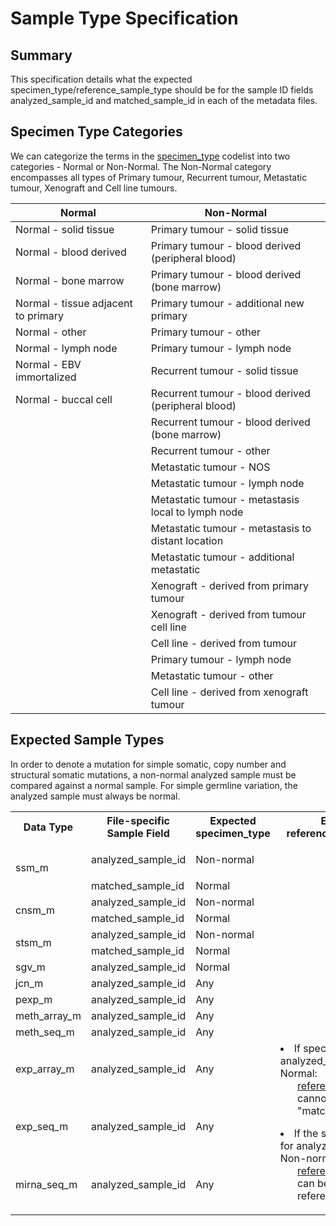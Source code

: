 # Sample Type Specification

## Summary

This specification details what the expected specimen_type/reference_sample_type should be for the sample ID fields analyzed_sample_id and matched_sample_id in each of the metadata files.

## Specimen Type Categories

We can categorize the terms in the [specimen_type][1] codelist into two categories - Normal or Non-Normal. The Non-Normal category encompasses all types of Primary tumour, Recurrent tumour, Metastatic tumour, Xenograft and Cell line tumours.

| Normal |  Non-Normal |
| ----- | ---- |
| Normal - solid tissue |  Primary tumour - solid tissue |
| Normal - blood derived |  Primary tumour - blood derived (peripheral blood) |
| Normal - bone marrow |  Primary tumour - blood derived (bone marrow) |
| Normal - tissue adjacent to primary |  Primary tumour - additional new primary |
| Normal - other |  Primary tumour - other |
| Normal - lymph node |  Primary tumour - lymph node |
| Normal - EBV immortalized |  Recurrent tumour - solid tissue |
| Normal - buccal cell |  Recurrent tumour - blood derived (peripheral blood) |
|   |  Recurrent tumour - blood derived (bone marrow) |
|   |  Recurrent tumour - other |
|   |  Metastatic tumour - NOS |
|   |  Metastatic tumour - lymph node |
|   |  Metastatic tumour - metastasis local to lymph node |
|   |  Metastatic tumour - metastasis to distant location |
|   |  Metastatic tumour - additional metastatic |
|   |  Xenograft - derived from primary tumour |
|   |  Xenograft - derived from tumour cell line |
|   |  Cell line - derived from tumour |
|   |  Primary tumour - lymph node |
|   |  Metastatic tumour - other |
|   |  Cell line - derived from xenograft tumour |

## Expected Sample Types

In order to denote a mutation for simple somatic, copy number and structural somatic mutations, a non-normal analyzed sample must be compared against a normal sample. For simple germline variation, the analyzed sample must always be normal.

<table>
<tbody>
<tr>
<th>Data Type</th>
<th>File-specific Sample Field</th>
<th>Expected specimen_type</th>
<th>Expected reference_sample_type</th>
</tr>
<tr>
<td rowspan="2" class="confluenceTd">ssm_m</td>
<td class="confluenceTd">
<p>analyzed_sample_id</p>
</td>
<td class="confluenceTd">Non-normal</td>
<td class="highlight-grey confluenceTd" data-highlight-colour="grey"> </td>
</tr>
<tr>
<td class="confluenceTd">matched_sample_id</td>
<td class="confluenceTd">Normal</td>
<td class="highlight-grey confluenceTd" data-highlight-colour="grey"> </td>
</tr>
<tr>
<td rowspan="2" class="confluenceTd">cnsm_m</td>
<td class="confluenceTd">analyzed_sample_id</td>
<td class="confluenceTd">Non-normal</td>
<td class="highlight-grey confluenceTd" data-highlight-colour="grey"> </td>
</tr>
<tr>
<td class="confluenceTd">matched_sample_id</td>
<td class="confluenceTd">Normal</td>
<td class="highlight-grey confluenceTd" data-highlight-colour="grey"> </td>
</tr>
<tr>
<td rowspan="2" class="confluenceTd">stsm_m</td>
<td class="confluenceTd">analyzed_sample_id</td>
<td class="confluenceTd">Non-normal</td>
<td class="highlight-grey confluenceTd" data-highlight-colour="grey"> </td>
</tr>
<tr>
<td colspan="1" class="confluenceTd">matched_sample_id</td>
<td colspan="1" class="confluenceTd">Normal</td>
<td class="highlight-grey confluenceTd" colspan="1" data-highlight-colour="grey"> </td>
</tr>
<tr>
<td colspan="1" class="confluenceTd">sgv_m</td>
<td colspan="1" class="confluenceTd">analyzed_sample_id</td>
<td colspan="1" class="confluenceTd">Normal</td>
<td class="highlight-grey confluenceTd" colspan="1" data-highlight-colour="grey"> </td>
</tr>
<tr>
<td colspan="1" class="confluenceTd">jcn_m</td>
<td colspan="1" class="confluenceTd"><span>analyzed_sample_id</span></td>
<td colspan="1" class="confluenceTd">Any</td>
<td colspan="1" class="confluenceTd"> </td>
</tr>
<tr>
<td colspan="1" class="confluenceTd">pexp_m</td>
<td colspan="1" class="confluenceTd"><span>analyzed_sample_id</span></td>
<td colspan="1" class="confluenceTd">Any</td>
<td colspan="1" class="confluenceTd"> </td>
</tr>
<tr>
<td colspan="1" class="confluenceTd">meth_array_m</td>
<td colspan="1" class="confluenceTd"><span>analyzed_sample_id</span></td>
<td colspan="1" class="confluenceTd"><span>Any</span></td>
<td colspan="1" class="confluenceTd"> </td>
</tr>
<tr>
<td colspan="1" class="confluenceTd">meth_seq_m</td>
<td colspan="1" class="confluenceTd"><span>analyzed_sample_id</span></td>
<td colspan="1" class="confluenceTd"><span>Any</span></td>
<td colspan="1" class="confluenceTd"> </td>
</tr>
<tr>
<td colspan="1" class="confluenceTd">exp_array_m</td>
<td colspan="1" class="confluenceTd">analyzed_sample_id</td>
<td colspan="1" class="confluenceTd">Any</td>
<td rowspan="3" class="confluenceTd">

<li>If specimen_type for analyzed_sample_id is Normal:<br>
<ul><a href="http://docs.icgc.org/controlled-vocabulary#GLOBAL.0.reference_sample_type.v1">reference_sample_type</a> cannot be "matched_normal"</ul>
</li>
<p>
</p><li>If the specimen_type for analyzed_sample_id is Non-normal:<br>
<ul><a href="http://docs.icgc.org/controlled-vocabulary#GLOBAL.0.reference_sample_type.v1">reference_sample_type</a> can be any reference_sample_type</ul>
</li>
<p></p>

</td>
</tr>
<tr>
<td colspan="1" class="confluenceTd">exp_seq_m</td>
<td colspan="1" class="confluenceTd">analyzed_sample_id</td>
<td colspan="1" class="confluenceTd"><span>Any</span></td>
</tr>
<tr>
<td colspan="1" class="confluenceTd">mirna_seq_m</td>
<td colspan="1" class="confluenceTd">analyzed_sample_id</td>
<td colspan="1" class="confluenceTd"><span>Any</span></td>
</tr>
</tbody>
</table>
 

[1]: http://docs.icgc.org/controlled-vocabulary#specimen.0.specimen_type.v3
